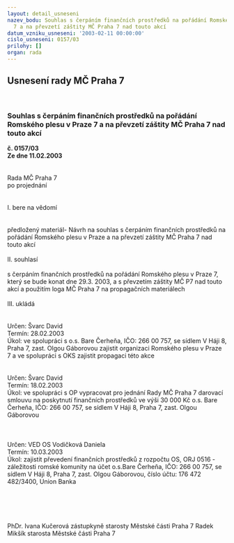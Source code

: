 ```yaml
---
layout: detail_usneseni
nazev_bodu: Souhlas s čerpáním finančních prostředků na pořádání Romského plesu v  Praze
  7 a na převzetí záštity MČ Praha 7 nad touto akcí
datum_vzniku_usneseni: '2003-02-11 00:00:00'
cislo_usneseni: 0157/03
prilohy: []
organ: rada
---
```

<div id="ucUsn_pList" class="usn">
	<span><h2>Usnesení rady MČ Praha 7 </h2>
<br></span><div class="standBody">
<span><h3>Souhlas s čerpáním finančních prostředků na pořádání Romského plesu v  Praze 7 a na převzetí záštity MČ Praha 7 nad touto akcí</h3></span><div class="center">
		<strong>č. 0157/03</strong><br>
	</div>
<div class="center">
		<strong>Ze dne 11.02.2003</strong><br><br>
	</div>
<br>Rada MČ Praha 7<br>po projednání<br><br><br>I.	bere na vědomí<br><br> <br>předložený materiál- Návrh na souhlas s čerpáním finančních prostředků na pořádání Romského plesu v Praze a na převzetí záštity MČ Praha 7 nad touto akcí<br><br>II.	souhlasí <br><br>s čerpáním finančních prostředků na pořádání Romského plesu v Praze 7, který se bude konat dne 29.3. 2003, a s převzetím záštity MČ P7 nad touto akcí a použitím loga MČ Praha 7 na propagačních materiálech<br><br>III.	ukládá <br><br> <br>Určen:	Švarc David<br>Termín: 28.02.2003<br>Úkol:	ve spolupráci s o.s. Bare Čerheňa, IČO: 266 00 757, se sídlem V Háji 8, Praha 7, zast. Olgou Gáborovou zajistit organizaci Romského plesu v Praze 7 a ve spolupráci s OKS zajistit propagaci této akce<br> <br> <br>Určen:	Švarc David <br>Termín: 18.02.2003<br>Úkol:	ve spolupráci s OP vypracovat pro jednání Rady MČ  Praha 7 darovací smlouvu na poskytnutí finančních prostředků ve výši 30 000 Kč o.s. Bare Čerheňa, IČO: 266 00 757, se sídlem V Háji 8, Praha 7, zast. Olgou Gáborovou <br> <br><br><br>Určen:	VED OS Vodičková Daniela<br>Termín: 10.03.2003<br>Úkol:	zajistit převedení finančních prostředků z rozpočtu OS, ORJ 0516 - záležitosti romské komunity na účet o.s.Bare Čerheňa, IČO: 266 00 757, se sídlem V Háji 8, Praha 7, zast. Olgou Gáborovou, číslo účtu: 176 472 482/3400, Union Banka  <br> <br><br><br> <br>	<br>PhDr. Ivana Kučerová zástupkyně starosty Městské části Praha 7	 Radek Mikšík starosta Městské části Praha 7<br>	<br><br>
</div>
</div>